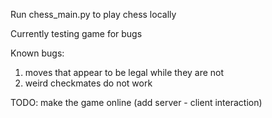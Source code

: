 Run chess_main.py to play chess locally 


Currently testing game for bugs

Known bugs: 
1. moves that appear to be legal while they are not
2. weird checkmates do not work

TODO:
    make the game online (add server - client interaction)